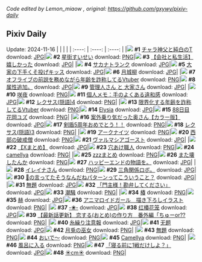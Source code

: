 *Code edited by Lemon_miaow , original: https://github.com/gxywy/pixiv-daily*
## Pixiv Daily 
Update: 2024-11-16
|      |      |      |
| :----: | :----: | :----: |
|![](https://pximg.lemonmiaow.xyz/c/240x480/img-master/img/2024/11/14/20/05/00/124292613_p0_master1200.jpg) **#1** [チャラ神父と純白のT](https://www.pixiv.net/artworks/124292613) download: [JPG](https://pximg.lemonmiaow.xyz/img-original/img/2024/11/14/20/05/00/124292613_p0.jpg)|![](https://pximg.lemonmiaow.xyz/c/240x480/img-master/img/2024/11/15/00/00/42/124301285_p0_master1200.jpg) **#2** [星街すいせい](https://www.pixiv.net/artworks/124301285) download: [PNG](https://pximg.lemonmiaow.xyz/img-original/img/2024/11/15/00/00/42/124301285_p0.png)|![](https://pximg.lemonmiaow.xyz/c/240x480/img-master/img/2024/11/15/12/00/12/124312838_p0_master1200.jpg) **#3** [【会社と私生活】嬉しかった](https://www.pixiv.net/artworks/124312838) download: [JPG](https://pximg.lemonmiaow.xyz/img-original/img/2024/11/15/12/00/12/124312838_p0.jpg)|
|![](https://pximg.lemonmiaow.xyz/c/240x480/img-master/img/2024/11/15/07/30/02/124309128_p0_master1200.jpg) **#4** [サカナトランク](https://www.pixiv.net/artworks/124309128) download: [JPG](https://pximg.lemonmiaow.xyz/img-original/img/2024/11/15/07/30/02/124309128_p0.jpg)|![](https://pximg.lemonmiaow.xyz/c/240x480/img-master/img/2024/11/14/09/22/26/124279726_p0_master1200.jpg) **#5** [大家の下手くそ投げキッス](https://www.pixiv.net/artworks/124279726) download: [JPG](https://pximg.lemonmiaow.xyz/img-original/img/2024/11/14/09/22/26/124279726_p0.jpg)|![](https://pximg.lemonmiaow.xyz/c/240x480/img-master/img/2024/11/14/00/00/22/124270617_p0_master1200.jpg) **#6** [月城柳](https://www.pixiv.net/artworks/124270617) download: [JPG](https://pximg.lemonmiaow.xyz/img-original/img/2024/11/14/00/00/22/124270617_p0.jpg)|
|![](https://pximg.lemonmiaow.xyz/c/240x480/img-master/img/2024/11/14/21/07/04/124294680_p0_master1200.jpg) **#7** [オフライブの前説を務めながら年齢を詐称してるVtuber](https://www.pixiv.net/artworks/124294680) download: [PNG](https://pximg.lemonmiaow.xyz/img-original/img/2024/11/14/21/07/04/124294680_p0.png)|![](https://pximg.lemonmiaow.xyz/c/240x480/img-master/img/2024/11/14/17/00/47/124287178_p0_master1200.jpg) **#8** [属性追加。](https://www.pixiv.net/artworks/124287178) download: [JPG](https://pximg.lemonmiaow.xyz/img-original/img/2024/11/14/17/00/47/124287178_p0.jpg)|![](https://pximg.lemonmiaow.xyz/c/240x480/img-master/img/2024/11/15/08/50/15/124310211_p0_master1200.jpg) **#9** [管理人さん と 大家さん](https://www.pixiv.net/artworks/124310211) download: [JPG](https://pximg.lemonmiaow.xyz/img-original/img/2024/11/15/08/50/15/124310211_p0.jpg)|
|![](https://pximg.lemonmiaow.xyz/c/240x480/img-master/img/2024/11/14/00/01/13/124270762_p0_master1200.jpg) **#10** [咲夜](https://www.pixiv.net/artworks/124270762) download: [PNG](https://pximg.lemonmiaow.xyz/img-original/img/2024/11/14/00/01/13/124270762_p0.png)|![](https://pximg.lemonmiaow.xyz/c/240x480/img-master/img/2024/11/14/06/00/04/124277127_p0_master1200.jpg) **#11** [個人メモ：手のよくある違和感](https://www.pixiv.net/artworks/124277127) download: [JPG](https://pximg.lemonmiaow.xyz/img-original/img/2024/11/14/06/00/04/124277127_p0.jpg)|![](https://pximg.lemonmiaow.xyz/c/240x480/img-master/img/2024/11/15/12/07/43/124313016_p0_master1200.jpg) **#12** [レクサス(隠語)4](https://www.pixiv.net/artworks/124313016) download: [PNG](https://pximg.lemonmiaow.xyz/img-original/img/2024/11/15/12/07/43/124313016_p0.png)|
|![](https://pximg.lemonmiaow.xyz/c/240x480/img-master/img/2024/11/15/21/09/26/124325683_p0_master1200.jpg) **#13** [限界化する年齢を詐称してるVtuber](https://www.pixiv.net/artworks/124325683) download: [PNG](https://pximg.lemonmiaow.xyz/img-original/img/2024/11/15/21/09/26/124325683_p0.png)|![](https://pximg.lemonmiaow.xyz/c/240x480/img-master/img/2024/11/14/00/43/01/124272395_p0_master1200.jpg) **#14** [Elysia](https://www.pixiv.net/artworks/124272395) download: [JPG](https://pximg.lemonmiaow.xyz/img-original/img/2024/11/14/00/43/01/124272395_p0.jpg)|![](https://pximg.lemonmiaow.xyz/c/240x480/img-master/img/2024/11/14/18/58/16/124290366_p0_master1200.jpg) **#15** [88日目 花岡ユズ](https://www.pixiv.net/artworks/124290366) download: [PNG](https://pximg.lemonmiaow.xyz/img-original/img/2024/11/14/18/58/16/124290366_p0.png)|
|![](https://pximg.lemonmiaow.xyz/c/240x480/img-master/img/2024/11/14/00/00/24/124270631_p0_master1200.jpg) **#16** [案外乗り気だった奥さん【カラー版】](https://www.pixiv.net/artworks/124270631) download: [JPG](https://pximg.lemonmiaow.xyz/img-original/img/2024/11/14/00/00/24/124270631_p0.jpg)|![](https://pximg.lemonmiaow.xyz/c/240x480/img-master/img/2024/11/15/11/48/38/124312614_p0_master1200.jpg) **#17** [剣盾5周年おめでとう！！](https://www.pixiv.net/artworks/124312614) download: [PNG](https://pximg.lemonmiaow.xyz/img-original/img/2024/11/15/11/48/38/124312614_p0.png)|![](https://pximg.lemonmiaow.xyz/c/240x480/img-master/img/2024/11/14/12/15/15/124282375_p0_master1200.jpg) **#18** [レクサス(隠語)3](https://www.pixiv.net/artworks/124282375) download: [PNG](https://pximg.lemonmiaow.xyz/img-original/img/2024/11/14/12/15/15/124282375_p0.png)|
|![](https://pximg.lemonmiaow.xyz/c/240x480/img-master/img/2024/11/14/22/04/08/124296695_p0_master1200.jpg) **#19** [アークナイツ](https://www.pixiv.net/artworks/124296695) download: [PNG](https://pximg.lemonmiaow.xyz/img-original/img/2024/11/14/22/04/08/124296695_p0.png)|![](https://pximg.lemonmiaow.xyz/c/240x480/img-master/img/2024/11/14/10/50/52/124280938_p0_master1200.jpg) **#20** [西部の破戒僧](https://www.pixiv.net/artworks/124280938) download: [PNG](https://pximg.lemonmiaow.xyz/img-original/img/2024/11/14/10/50/52/124280938_p0.png)|![](https://pximg.lemonmiaow.xyz/c/240x480/img-master/img/2024/11/15/00/00/21/124301205_p0_master1200.jpg) **#21** [ヴァルマシアゴースト](https://www.pixiv.net/artworks/124301205) download: [JPG](https://pximg.lemonmiaow.xyz/img-original/img/2024/11/15/00/00/21/124301205_p0.jpg)|
|![](https://pximg.lemonmiaow.xyz/c/240x480/img-master/img/2024/11/15/00/01/20/124301369_p0_master1200.jpg) **#22** [【Xまとめ】](https://www.pixiv.net/artworks/124301369) download: [JPG](https://pximg.lemonmiaow.xyz/img-original/img/2024/11/15/00/01/20/124301369_p0.jpg)|![](https://pximg.lemonmiaow.xyz/c/240x480/img-master/img/2024/11/15/20/30/01/124324267_p0_master1200.jpg) **#23** [穴あけ職人](https://www.pixiv.net/artworks/124324267) download: [PNG](https://pximg.lemonmiaow.xyz/img-original/img/2024/11/15/20/30/01/124324267_p0.png)|![](https://pximg.lemonmiaow.xyz/c/240x480/img-master/img/2024/11/14/22/08/46/124296693_p0_master1200.jpg) **#24** [camellya](https://www.pixiv.net/artworks/124296693) download: [PNG](https://pximg.lemonmiaow.xyz/img-original/img/2024/11/14/22/08/46/124296693_p0.png)|
|![](https://pximg.lemonmiaow.xyz/c/240x480/img-master/img/2024/11/14/00/00/41/124270681_p0_master1200.jpg) **#25** [zzzまとめ](https://www.pixiv.net/artworks/124270681) download: [PNG](https://pximg.lemonmiaow.xyz/img-original/img/2024/11/14/00/00/41/124270681_p0.png)|![](https://pximg.lemonmiaow.xyz/c/240x480/img-master/img/2024/11/15/00/24/59/124302408_p0_master1200.jpg) **#26** [また壊したんか](https://www.pixiv.net/artworks/124302408) download: [PNG](https://pximg.lemonmiaow.xyz/img-original/img/2024/11/15/00/24/59/124302408_p0.png)|![](https://pximg.lemonmiaow.xyz/c/240x480/img-master/img/2024/11/15/19/17/19/124321895_p0_master1200.jpg) **#27** [ハッピーエンドの物語を。](https://www.pixiv.net/artworks/124321895) download: [JPG](https://pximg.lemonmiaow.xyz/img-original/img/2024/11/15/19/17/19/124321895_p0.jpg)|
|![](https://pximg.lemonmiaow.xyz/c/240x480/img-master/img/2024/11/15/00/03/15/124301524_p0_master1200.jpg) **#28** [イレイナさん](https://www.pixiv.net/artworks/124301524) download: [PNG](https://pximg.lemonmiaow.xyz/img-original/img/2024/11/15/00/03/15/124301524_p0.png)|![](https://pximg.lemonmiaow.xyz/c/240x480/img-master/img/2024/11/15/02/29/02/124305430_p0_master1200.jpg) **#29** [三角関係ロボ。](https://www.pixiv.net/artworks/124305430) download: [JPG](https://pximg.lemonmiaow.xyz/img-original/img/2024/11/15/02/29/02/124305430_p0.jpg)|![](https://pximg.lemonmiaow.xyz/c/240x480/img-master/img/2024/11/15/18/00/07/124319349_p0_master1200.jpg) **#30** [🎀の言ってたそうなんだねパターンってこういうこと？](https://www.pixiv.net/artworks/124319349) download: [JPG](https://pximg.lemonmiaow.xyz/img-original/img/2024/11/15/18/00/07/124319349_p0.jpg)|
|![](https://pximg.lemonmiaow.xyz/c/240x480/img-master/img/2024/11/15/04/15/41/124306958_p0_master1200.jpg) **#31** [無題](https://www.pixiv.net/artworks/124306958) download: [JPG](https://pximg.lemonmiaow.xyz/img-original/img/2024/11/15/04/15/41/124306958_p0.jpg)|![](https://pximg.lemonmiaow.xyz/c/240x480/img-master/img/2024/11/15/00/02/57/124301507_p0_master1200.jpg) **#32** [「門主様！勘弁してください」](https://www.pixiv.net/artworks/124301507) download: [JPG](https://pximg.lemonmiaow.xyz/img-original/img/2024/11/15/00/02/57/124301507_p0.jpg)|![](https://pximg.lemonmiaow.xyz/c/240x480/img-master/img/2024/11/14/00/00/19/124270602_p0_master1200.jpg) **#33** [潮騒](https://www.pixiv.net/artworks/124270602) download: [PNG](https://pximg.lemonmiaow.xyz/img-original/img/2024/11/14/00/00/19/124270602_p0.png)|
|![](https://pximg.lemonmiaow.xyz/c/240x480/img-master/img/2024/11/14/13/00/52/124283141_p0_master1200.jpg) **#34** [椿](https://www.pixiv.net/artworks/124283141) download: [PNG](https://pximg.lemonmiaow.xyz/img-original/img/2024/11/14/13/00/52/124283141_p0.png)|![](https://pximg.lemonmiaow.xyz/c/240x480/img-master/img/2024/11/14/00/00/57/124270720_p0_master1200.jpg) **#35** [赫](https://www.pixiv.net/artworks/124270720) download: [JPG](https://pximg.lemonmiaow.xyz/img-original/img/2024/11/14/00/00/57/124270720_p0.jpg)|![](https://pximg.lemonmiaow.xyz/c/240x480/img-master/img/2024/11/14/22/37/10/124297905_p0_master1200.jpg) **#36** [アニマロイドガール　描き下ろしイラスト](https://www.pixiv.net/artworks/124297905) download: [PNG](https://pximg.lemonmiaow.xyz/img-original/img/2024/11/14/22/37/10/124297905_p0.png)|
|![](https://pximg.lemonmiaow.xyz/c/240x480/img-master/img/2024/11/15/00/01/15/124301359_p0_master1200.jpg) **#37** [-❀-](https://www.pixiv.net/artworks/124301359) download: [JPG](https://pximg.lemonmiaow.xyz/img-original/img/2024/11/15/00/01/15/124301359_p0.jpg)|![](https://pximg.lemonmiaow.xyz/c/240x480/img-master/img/2024/11/14/13/08/40/124283263_p0_master1200.jpg) **#38** [红椿花笼](https://www.pixiv.net/artworks/124283263) download: [JPG](https://pximg.lemonmiaow.xyz/img-original/img/2024/11/14/13/08/40/124283263_p0.jpg)|![](https://pximg.lemonmiaow.xyz/c/240x480/img-master/img/2024/11/15/12/18/00/124313175_p0_master1200.jpg) **#39** [【最新話更新】 恋する(おとめ)の作り方　番外編「ちゅーor??](https://www.pixiv.net/artworks/124313175) download: [PNG](https://pximg.lemonmiaow.xyz/img-original/img/2024/11/15/12/18/00/124313175_p0.png)|
|![](https://pximg.lemonmiaow.xyz/c/240x480/img-master/img/2024/11/15/07/14/44/124308961_p0_master1200.jpg) **#40** [糸繰り注意報](https://www.pixiv.net/artworks/124308961) download: [JPG](https://pximg.lemonmiaow.xyz/img-original/img/2024/11/15/07/14/44/124308961_p0.jpg)|![](https://pximg.lemonmiaow.xyz/c/240x480/img-master/img/2024/11/15/10/41/31/124311641_p0_master1200.jpg) **#41** [无题](https://www.pixiv.net/artworks/124311641) download: [JPG](https://pximg.lemonmiaow.xyz/img-original/img/2024/11/15/10/41/31/124311641_p0.jpg)|![](https://pximg.lemonmiaow.xyz/c/240x480/img-master/img/2024/11/15/00/00/34/124301260_p0_master1200.jpg) **#42** [月兎の巫女](https://www.pixiv.net/artworks/124301260) download: [PNG](https://pximg.lemonmiaow.xyz/img-original/img/2024/11/15/00/00/34/124301260_p0.png)|
|![](https://pximg.lemonmiaow.xyz/c/240x480/img-master/img/2024/11/14/22/25/37/124297478_p0_master1200.jpg) **#43** [無題](https://www.pixiv.net/artworks/124297478) download: [PNG](https://pximg.lemonmiaow.xyz/img-original/img/2024/11/14/22/25/37/124297478_p0.png)|![](https://pximg.lemonmiaow.xyz/c/240x480/img-master/img/2024/11/14/00/00/42/124270683_p0_master1200.jpg) **#44** [おいで～](https://www.pixiv.net/artworks/124270683) download: [PNG](https://pximg.lemonmiaow.xyz/img-original/img/2024/11/14/00/00/42/124270683_p0.png)|![](https://pximg.lemonmiaow.xyz/c/240x480/img-master/img/2024/11/15/19/13/30/124321813_p0_master1200.jpg) **#45** [Camellya](https://www.pixiv.net/artworks/124321813) download: [PNG](https://pximg.lemonmiaow.xyz/img-original/img/2024/11/15/19/13/30/124321813_p0.png)|
|![](https://pximg.lemonmiaow.xyz/c/240x480/img-master/img/2024/11/15/12/05/28/124312985_p0_master1200.jpg) **#46** [風呂に入る](https://www.pixiv.net/artworks/124312985) download: [PNG](https://pximg.lemonmiaow.xyz/img-original/img/2024/11/15/12/05/28/124312985_p0.png)|![](https://pximg.lemonmiaow.xyz/c/240x480/img-master/img/2024/11/14/00/00/07/124270558_p0_master1200.jpg) **#47** [「寝る前に1戦だけしよ？」](https://www.pixiv.net/artworks/124270558) download: [JPG](https://pximg.lemonmiaow.xyz/img-original/img/2024/11/14/00/00/07/124270558_p0.jpg)|![](https://pximg.lemonmiaow.xyz/c/240x480/img-master/img/2024/11/14/20/49/40/124293979_p0_master1200.jpg) **#48** [☀️cm☀️](https://www.pixiv.net/artworks/124293979) download: [PNG](https://pximg.lemonmiaow.xyz/img-original/img/2024/11/14/20/49/40/124293979_p0.png)|
